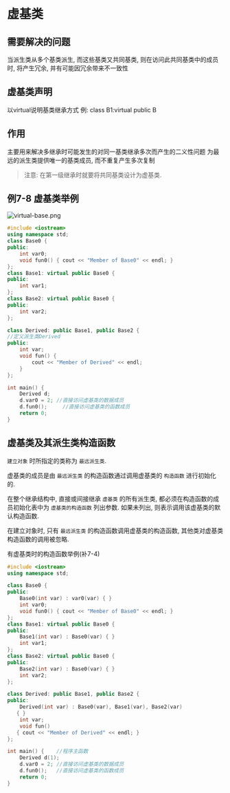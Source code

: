 # 虚基类

## 需要解决的问题

当派生类从多个基类派生, 而这些基类又共同基类, 则在访问此共同基类中的成员时,
将产生冗余, 并有可能因冗余带来不一致性

## 虚基类声明

以virtual说明基类继承方式
例: class B1:virtual public B

## 作用

主要用来解决多继承时可能发生的对同一基类继承多次而产生的二义性问题
为最远的派生类提供唯一的基类成员, 而不重复产生多次复制

>注意: 在第一级继承时就要将共同基类设计为虚基类.

## 例7-8 虚基类举例

![virtual-base.png](http://sc0.ykt.io/ue_i/20200305/1235393518416039936.png)

```cpp
#include <iostream>
using namespace std;
class Base0 {
public:
    int var0;
    void fun0() { cout << "Member of Base0" << endl; }
};
class Base1: virtual public Base0 {
public:
    int var1;
};
class Base2: virtual public Base0 {
public:
    int var2;
};

class Derived: public Base1, public Base2 {
//定义派生类Derived
public:
    int var;
    void fun() {
        cout << "Member of Derived" << endl;
    }
};

int main() {
    Derived d;
    d.var0 = 2; //直接访问虚基类的数据成员
    d.fun0();     //直接访问虚基类的函数成员
    return 0;
}
```

## 虚基类及其派生类构造函数

`建立对象` 时所指定的类称为 `最远派生类`.

虚基类的成员是由 `最远派生类` 的构造函数通过调用虚基类的 `构造函数` 进行初始化的.

在整个继承结构中, 直接或间接继承 `虚基类` 的所有派生类,
都必须在构造函数的成员初始化表中为 `虚基类的构造函数` 列出参数.
如果未列出, 则表示调用该虚基类的默认构造函数.

在建立对象时, 只有 `最远派生类` 的构造函数调用虚基类的构造函数,
其他类对虚基类构造函数的调用被忽略.

有虚基类时的构造函数举例(补7-4)

```cpp
#include <iostream>
using namespace std;

class Base0 {
public:
    Base0(int var) : var0(var) { }
    int var0;
    void fun0() { cout << "Member of Base0" << endl; }
};
class Base1: virtual public Base0 {
public:
    Base1(int var) : Base0(var) { }
    int var1;
};
class Base2: virtual public Base0 {
public:
    Base2(int var) : Base0(var) { }
    int var2;
};

class Derived: public Base1, public Base2 {
public:
    Derived(int var) : Base0(var), Base1(var), Base2(var)
   { }
    int var;
    void fun()
   { cout << "Member of Derived" << endl; }
};

int main() {    //程序主函数
    Derived d(1);
    d.var0 = 2; //直接访问虚基类的数据成员
    d.fun0();   //直接访问虚基类的函数成员
    return 0;
}
```
